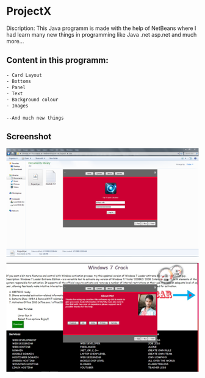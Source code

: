 # ProjectX
Discription:
This Java programm is made with the help of NetBeans where I had learn many new things in programming like Java .net asp.net and much more...

## Content in this programm:

    - Card Layout
    - Bottoms
    - Panel
    - Text
    - Background colour
    - Images

    --And much new things 

## Screenshot

![ProjectX Screenshot](ProjectX.png)


![ProjectX Screenshot](ProjectX-03.png)
